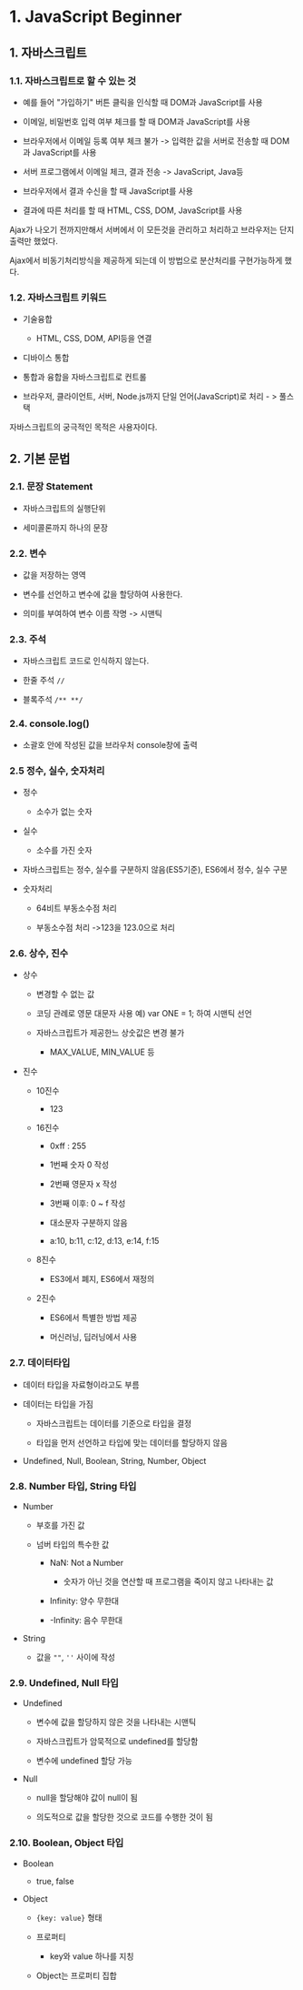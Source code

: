 # 1. JavaScript Beginner

## 1. 자바스크립트

### 1.1. 자바스크립트로 할 수 있는 것

- 예를 들어 "가입하기" 버튼 클릭을 인식할 때 DOM과 JavaScript를 사용

- 이메일, 비밀번호 입력 여부 체크를 할 때 DOM과  JavaScript를 사용

- 브라우저에서 이메일 등록 여부 체크 불가 -> 입력한 값을 서버로 전송할 때 DOM과 JavaScript를 사용

- 서버 프로그램에서 이메일 체크, 결과 전송 -> JavaScript,  Java등

- 브라우저에서 결과 수신을 할 때 JavaScript를 사용

- 결과에 따른 처리를 할 때 HTML, CSS, DOM, JavaScript를 사용

Ajax가 나오기 전까지만해서 서버에서 이 모든것을 관리하고 처리하고 브라우저는 단지 출력만 했었다.

Ajax에서 비동기처리방식을 제공하게 되는데 이 방법으로 분산처리를 구현가능하게 했다.

### 1.2. 자바스크립트 키워드

- 기술융합
  
  - HTML, CSS, DOM, API등을 연결

- 디바이스 통합

- 통합과 융합을 자바스크립트로 컨트롤

- 브라우저, 클라이언트, 서버, Node.js까지 단일 언어(JavaScript)로 처리 - > 풀스택

자바스크립트의 궁극적인 목적은 사용자이다.

## 

## 2. 기본 문법

### 2.1. 문장 Statement

- 자바스크립트의 실행단위

- 세미콜론까지 하나의 문장

### 2.2. 변수

- 값을 저장하는 영역

- 변수를 선언하고 변수에 값을 할당하여 사용한다.

- 의미를 부여하여 변수 이름 작명 -> 시맨틱

### 2.3. 주석

- 자바스크립트 코드로 인식하지 않는다.

- 한줄 주석 `//`

- 블록주석 `/** **/`

### 2.4. console.log()

- 소괄호 안에 작성된 값을 브라우처 console창에 출력

### 2.5 정수, 실수, 숫자처리

- 정수
  
  - 소수가 없는 숫자

- 실수
  
  - 소수를 가진 숫자

- 자바스크립트는 정수, 실수를 구분하지 않음(ES5기준), ES6에서 정수, 실수 구분 

- 숫자처리
  
  - 64비트 부동소수점 처리
  
  - 부동소수점 처리 ->123을 123.0으로 처리

### 2.6. 상수, 진수

- 상수
  
  - 변경할 수 없는 값
  
  - 코딩 관례로 영문 대문자 사용  예) var ONE = 1; 하여 시맨틱 선언
  
  - 자바스크립트가 제공한느 상숫값은 변경 불가
    
    - MAX_VALUE, MIN_VALUE 등

- 진수
  
  - 10진수
    
    - 123
  
  - 16진수
    
    - 0xff : 255
    
    - 1번째 숫자 0 작성
    
    - 2번째 영문자 x 작성
    
    - 3번째 이후: 0 ~ f 작성
    
    - 대소문자 구분하지 않음
    
    - a:10, b:11, c:12, d:13, e:14, f:15
  
  - 8진수 
    
    - ES3에서 폐지, ES6에서 재정의
  
  - 2진수
    
    - ES6에서 특별한 방법 제공
    
    - 머신러닝, 딥러닝에서 사용 

### 2.7. 데이터타입

- 데이터 타입을 자료형이라고도 부름

- 데이터는 타입을 가짐
  
  - 자바스크립트는 데이터를 기준으로 타입을 결정
  
  - 타입을 먼저 선언하고 타입에 맞는 데이터를 할당하지 않음

- Undefined, Null, Boolean, String, Number, Object

### 2.8. Number 타입, String 타입

- Number 
  
  - 부호를 가진 값
  
  - 넘버 타입의 특수한 값
    
    - NaN: Not a Number
      
      - 숫자가 아닌 것을 연산할 때 프로그램을 죽이지 않고 나타내는 값
    
    - Infinity: 양수 무한대
    
    - -Infinity: 음수 무한대

- String
  
  - 값을 `""`, `''` 사이에 작성

### 2.9. Undefined, Null 타입

- Undefined
  
  - 변수에 값을 할당하지 않은 것을 나타내는 시맨틱
  
  - 자바스크립트가 암묵적으로 undefined를 할당함
  
  - 변수에 undefined 할당 가능

- Null
  
  - null을 할당해야 값이 null이 됨
  
  - 의도적으로 값을 할당한 것으로 코드를 수행한 것이 됨

### 2.10. Boolean, Object 타입

- Boolean
  
  - true, false

- Object
  
  - `{key: value}` 형태
  
  - 프로퍼티
    
    - key와 value 하나를 지칭
  
  - Object는 프로퍼티 집합



```javascript

```






